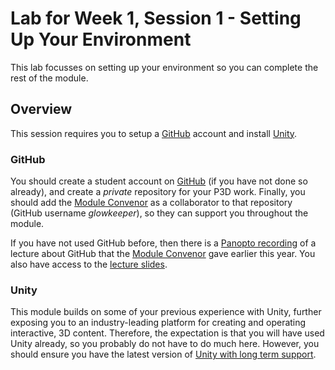 # Lab for Week 1, Session 1 - Setting Up Your Environment

This lab focusses on setting up your environment so you can complete the rest of the module. 

## Overview

This session requires you to setup a [GitHub](https://github.com/) account and install [Unity](https://unity3d.com/unity/qa/lts-releases).

### GitHub

You should create a student account on [GitHub](https://github.com/) (if you have not done so already), and create a _private_ repository for your P3D work. Finally, you should add the [Module Convenor](https://github.com/glowkeeper/P3D#maintainer) as a collaborator to that repository (GitHub username _glowkeeper_), so they can support you throughout the module.

If you have not used GitHub before, then there is a [Panopto recording](https://sussex.cloud.panopto.eu/Panopto/Pages/Viewer.aspx?id=57307baa-f78e-42a8-8e5c-ac40012ddc4a) of a lecture about GitHub that the  [Module Convenor](https://github.com/glowkeeper/P3D#maintainer) gave earlier this year. You also have access to the [lecture slides](../githubPresentation.pdf).

### Unity

This module builds on some of your previous experience with Unity, further exposing you to an industry-leading platform for creating and operating interactive, 3D content. Therefore, the expectation is that you will have used Unity already, so you probably do not have to do much here. However, you should ensure you have the latest version of [Unity with long term support](https://unity3d.com/unity/qa/lts-releases).

